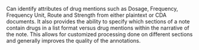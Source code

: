 Can identify attributes of  drug mentions such as Dosage, Frequency, Frequency Unit, Route and Strength 
from either plaintext or CDA documents. 
It also provides the ability to specify which sections of a note contain drugs in a list format versus drug mentions 
within the narrative of the note.
This allows for customized processing done on different sections and generally improves the quality of the annotations.

